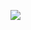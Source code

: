 <a><img src="https://github-readme-stats.vercel.app/api?username=egoredev&show_icons=true&theme=jolly"></a>
